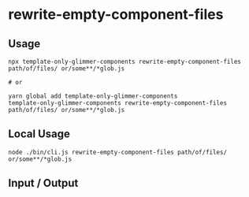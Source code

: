 # rewrite-empty-component-files


## Usage

```
npx template-only-glimmer-components rewrite-empty-component-files path/of/files/ or/some**/*glob.js

# or

yarn global add template-only-glimmer-components
template-only-glimmer-components rewrite-empty-component-files path/of/files/ or/some**/*glob.js
```

## Local Usage
```
node ./bin/cli.js rewrite-empty-component-files path/of/files/ or/some**/*glob.js
```

## Input / Output

<!--FIXTURES_TOC_START-->
<!--FIXTURES_TOC_END-->

<!--FIXTURES_CONTENT_START-->
<!--FIXTURES_CONTENT_END-->